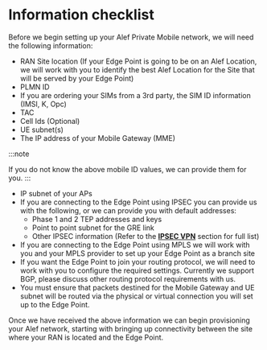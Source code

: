 # Information checklist


Before we begin setting up your Alef Private Mobile network, we will need the following information:

 - RAN Site location (If your Edge Point is going to be on an Alef Location, we will work with you to identify the best Alef Location for the Site that will be served by your Edge Point)
 - PLMN ID 
 - If you are ordering your SIMs from a 3rd party, the SIM ID information (IMSI, K, Opc)
 - TAC 
 - Cell Ids (Optional)
 - UE subnet(s)
 - The IP address of your Mobile Gateway (MME)

:::note

If you do not know the above mobile ID values, we can provide them for you.
:::

 - IP subnet of your APs
 - If you are connecting to the Edge Point using IPSEC you can provide us with the following, or we can provide you with default addresses:
    - Phase 1 and 2 TEP addresses and keys
    - Point to point subnet for the GRE link
    - Other IPSEC information (Refer to the [**IPSEC VPN**](setupguide#ipsecvpn) section for full list)
 - If you are connecting to the Edge Point using MPLS we will work with you and your MPLS provider to set up your Edge Point as a branch site
 - If you want the Edge Point to join your routing protocol, we will need to work with you to configure the required settings. Currently we support BGP, please discuss other routing protocol requirements with us.
 - You must ensure that packets destined for the Mobile Gateway and UE subnet will be routed via the physical or virtual connection you will set up to the Edge Point.

Once we have received the above information we can begin provisioning your Alef network, starting with bringing up connectivity between the site where your RAN is located and the Edge Point.